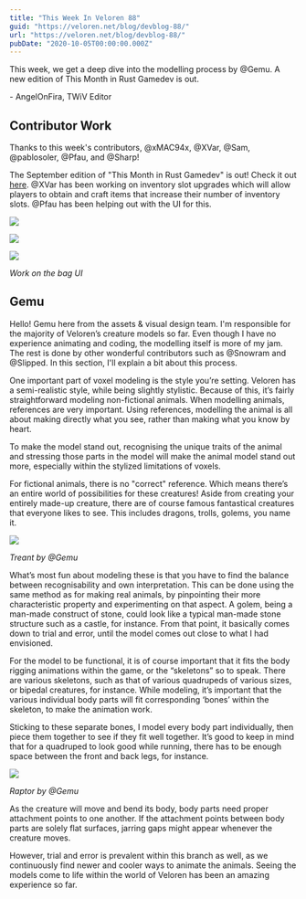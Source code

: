 ```yaml
---
title: "This Week In Veloren 88"
guid: "https://veloren.net/blog/devblog-88/"
url: "https://veloren.net/blog/devblog-88/"
pubDate: "2020-10-05T00:00:00.000Z"
---
```


This week, we get a deep dive into the modelling process by @Gemu. A new edition of This Month in Rust Gamedev is out.

\- AngelOnFira, TWiV Editor

## Contributor Work

Thanks to this week's contributors, @xMAC94x, @XVar, @Sam, @pablosoler, @Pfau, and @Sharp!

The September edition of "This Month in Rust Gamedev" is out! Check it out [here](https://rust-gamedev.github.io/posts/newsletter-014/). @XVar has been working on inventory slot upgrades which will allow players to obtain and craft items that increase their number of inventory slots. @Pfau has been helping out with the UI for this.

![](https://s3.eu-central-2.wasabisys.com/veloren-blog/cdn/449660795857403905/761034580689813504/unknown.png)

![](https://s3.eu-central-2.wasabisys.com/veloren-blog/cdn/449660795857403905/761057301255553034/unknown.png)

![](https://s3.eu-central-2.wasabisys.com/veloren-blog/cdn/597826574095613962/761040133737807912/unknown.png)

_Work on the bag UI_

## Gemu

Hello! Gemu here from the assets & visual design team. I'm responsible for the majority of Veloren’s creature models so far. Even though I have no experience animating and coding, the modelling itself is more of my jam. The rest is done by other wonderful contributors such as @Snowram and @Slipped. In this section, I'll explain a bit about this process.

One important part of voxel modeling is the style you’re setting. Veloren has a semi-realistic style, while being slightly stylistic. Because of this, it’s fairly straightforward modeling non-fictional animals. When modelling animals, references are very important. Using references, modelling the animal is all about making directly what you see, rather than making what you know by heart.

To make the model stand out, recognising the unique traits of the animal and stressing those parts in the model will make the animal model stand out more, especially within the stylized limitations of voxels.

For fictional animals, there is no "correct" reference. Which means there’s an entire world of possibilities for these creatures! Aside from creating your entirely made-up creature, there are of course famous fantastical creatures that everyone likes to see. This includes dragons, trolls, golems, you name it.

![](https://s3.eu-central-2.wasabisys.com/veloren-blog/cdn/597826574095613962/762645533876813824/unknown.png)

_Treant by @Gemu_

What’s most fun about modeling these is that you have to find the balance between recognisability and own interpretation. This can be done using the same method as for making real animals, by pinpointing their more characteristic property and experimenting on that aspect. A golem, being a man-made construct of stone, could look like a typical man-made stone structure such as a castle, for instance. From that point, it basically comes down to trial and error, until the model comes out close to what I had envisioned.

For the model to be functional, it is of course important that it fits the body rigging animations within the game, or the “skeletons” so to speak. There are various skeletons, such as that of various quadrupeds of various sizes, or bipedal creatures, for instance. While modeling, it’s important that the various individual body parts will fit corresponding ‘bones’ within the skeleton, to make the animation work.

Sticking to these separate bones, I model every body part individually, then piece them together to see if they fit well together. It’s good to keep in mind that for a quadruped to look good while running, there has to be enough space between the front and back legs, for instance.

![](https://s3.eu-central-2.wasabisys.com/veloren-blog/cdn/597826574095613962/762645670070059078/unknown.png)

_Raptor by @Gemu_

As the creature will move and bend its body, body parts need proper attachment points to one another. If the attachment points between body parts are solely flat surfaces, jarring gaps might appear whenever the creature moves.

However, trial and error is prevalent within this branch as well, as we continuously find newer and cooler ways to animate the animals. Seeing the models come to life within the world of Veloren has been an amazing experience so far.
